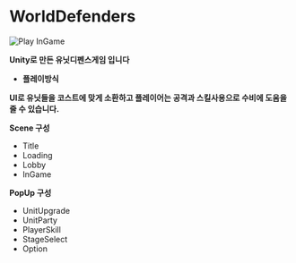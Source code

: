 # WorldDefenders
 
![Play InGame](https://postfiles.pstatic.net/MjAyNDAyMjRfMTc2/MDAxNzA4NzA3Mzc1NDI5.xU7Wta7w_enRNSoR12hBvjjrHPOyUyb7_jfS9hsG5wMg.4Absw8zSfU2wIh6384bPWnYsyHZU0xRil-DE5MxtJ0Ig.PNG/play.PNG?type=w966)

__Unity로 만든 유닛디펜스게임 입니다__

- __플레이방식__

__UI로 유닛들을 코스트에 맞게 소환하고 플레이어는 공격과 스킬사용으로 수비에 도움을 줄 수 있습니다.__

__Scene 구성__
- Title
- Loading
- Lobby
- InGame

__PopUp 구성__
- UnitUpgrade
- UnitParty
- PlayerSkill
- StageSelect
- Option
